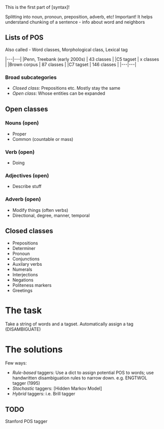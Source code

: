 
This is the first part of [syntax]!

Splitting into noun, pronoun, preposition, adverb, etc!
Important! It helps understand chunking of a sentence - info about word and neighbors

## Lists of POS

Also called - Word classes, Morphological class, Lexical tag

|---|---|
|Penn, Treebank (early 2000s) | 43 classes |
|C5 tagset | x classes |
|Brown corpus | 87 classes |
|C7 tagset | 146 classes |
|---|---|

### Broad subcategories

- *Closed class*: Prepositions etc. Mostly stay the same
- *Open class*: Whose entities can be expanded


## Open classes

### Nouns (open)

- Proper
- Common (countable or mass)

### Verb (open)

- Doing

### Adjectives (open)

- Describe stuff

### Adverb (open)

- Modify things (often verbs)
- Directional, degree, manner, temporal

## Closed classes

- Prepositions
- Determiner
- Pronoun
- Conjunctions
- Auxilary verbs
- Numerals
- Interjections
- Negations
- Politeness markers
- Greetings

# The task

Take a string of words and a tagset. Automatically assign a tag (DISAMBIGUATE)

# The solutions

Few ways:

- *Rule-based* taggers: Use a dict to assign potential POS to words; use handwritten disambiguation rules to narrow down. e.g. ENGTWOL tagger (1995)
- *Stochastic* taggers: [Hidden Markov Model]
- *Hybrid* taggers: i.e. Brill tagger

## TODO

Stanford POS tagger